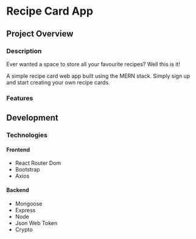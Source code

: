 # Recipe Card App

## Project Overview

### Description

Ever wanted a space to store all your favourite recipes? Well this is it!

A simple recipe card web app built using the MERN stack. Simply sign up and start creating your own recipe cards.

### Features

## Development

### Technologies

#### Frontend

- React Router Dom
- Bootstrap
- Axios

#### Backend

- Mongoose
- Express
- Node
- Json Web Token
- Crypto